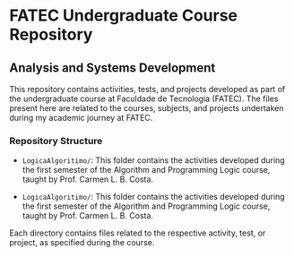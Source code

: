 # FATEC Undergraduate Course Repository
## Analysis and Systems Development

This repository contains activities, tests, and projects developed as part of the undergraduate course at Faculdade de Tecnologia (FATEC). The files present here are related to the courses, subjects, and projects undertaken during my academic journey at FATEC.

### Repository Structure

- `LogicaAlgoritimo/`: This folder contains the activities developed during the first semester of the Algorithm and Programming Logic course, taught by Prof. Carmen L. B. Costa.

- `LogicaAlgoritimo/`: This folder contains the activities developed during the first semester of the Algorithm and Programming Logic course, taught by Prof. Carmen L. B. Costa.


Each directory contains files related to the respective activity, test, or project, as specified during the course.

